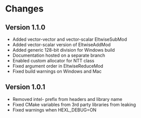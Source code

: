 # Changes

## Version 1.1.0
- Added vector-vector and vector-scalar EltwiseSubMod
- Added vector-scalar version of EltwiseAddMod
- Added generic 128-bit division for Windows build
- Documentation hosted on a separate branch
- Enabled custom allocator for NTT class
- Fixed argument order in EltwiseReduceMod
- Fixed build warnings on Windows and Mac



## Version 1.0.1
- Removed intel- prefix from headers and library name
- Fixed CMake variables from 3rd party libraries from leaking
- Fixed warnings when HEXL_DEBUG=ON
